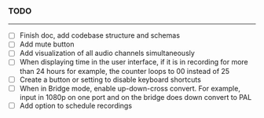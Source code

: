 ### TODO

---

- [ ] Finish doc, add codebase structure and schemas
- [ ] Add mute button
- [ ] Add visualization of all audio channels simultaneously
- [ ] When displaying time in the user interface, if it is in recording for more than 24 hours for example, the counter loops to 00 instead of 25
- [ ] Create a button or setting to disable keyboard shortcuts
- [ ] When in Bridge mode, enable up-down-cross convert. For example, input in 1080p on one port and on the bridge does down convert to PAL
- [ ] Add option to schedule recordings
